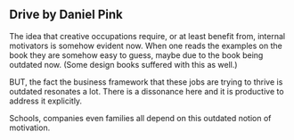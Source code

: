 ## Drive by Daniel Pink

The idea that creative occupations require, or at least benefit from, internal motivators is somehow evident now. When one reads the examples on the book they are somehow easy to guess, maybe due to the book being outdated now. (Some design books suffered with this as well.)

BUT, the fact the business framework that these jobs are trying to thrive is outdated resonates a lot. There is a dissonance here and it is productive to address it explicitly.

Schools, companies even families all depend on this outdated notion of motivation. 